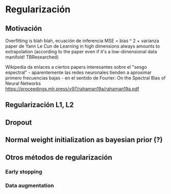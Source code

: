 # Regularización

## Motivación

<!-- TODO comprobar ecuación -->
Overfitting is blah blah, ecuación de inferencia MSE = bias ^ 2 + varianza  paper de Yann Le Cun de Learning in high dimensions always amounts to extrapolation (according to the paper even if it's a low-dimensional data manifold! TBResearched)

Wikipedia da enlaces a ciertos papers interesantes sobre el "sesgo espectral" - aparentemente las redes neuronales tienden a aproximar primero frecuencias bajas - en el sentido de Fourier:
On the Spectral Bias of Neural Networks
https://proceedings.mlr.press/v97/rahaman19a/rahaman19a.pdf

## Regularización L1, L2

## Dropout

## Normal weight initialization as bayesian prior (?)

## Otros métodos de regularización

### Early stopping

### Data augmentation

